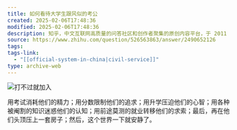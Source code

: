 ```yaml
---
title: 如何看待大学生跟风似的考公
created: 2025-02-06T17:48:36
modified: 2025-02-06T17:48:36
description: 知乎，中文互联网高质量的问答社区和创作者聚集的原创内容平台，于 2011 年 1 月正式上线，以「让人们更好的分享知识、经验和见解，找到自己的解答」为品牌使命。知乎凭借认真、专业、友善的社区氛围、独特的产品机制以及结构化和易获得的优质内容，聚集了中文互联网科技、商业、影视、时尚、文化等领域最具创造力的人群，已成为综合性、全品类、在诸多领域具有关键影响力的知识分享社区和创作者聚集的原创内容平台，建立起了以社区驱动的内容变现商业模式。
source: https://www.zhihu.com/question/526563863/answer/2490652126
tags: 
tags-link:
  - "[[official-system-in-china|civil-service]]"
type: archive-web
---
```

![打不过就加入](https://picx.zhimg.com/v2-d8c0881c6ff5ce6b508531301b4bc9af_r.jpg?source=2c26e567)

用考试消耗他们的精力；用分数限制他们的追求；用升学压迫他们的心智；用各种被阉割的知识迷惑他们的认知；用前途莫测的就业转移他们的求索；最后，再在他们头顶压上一套房子；然后，这个世界一下就安静了。